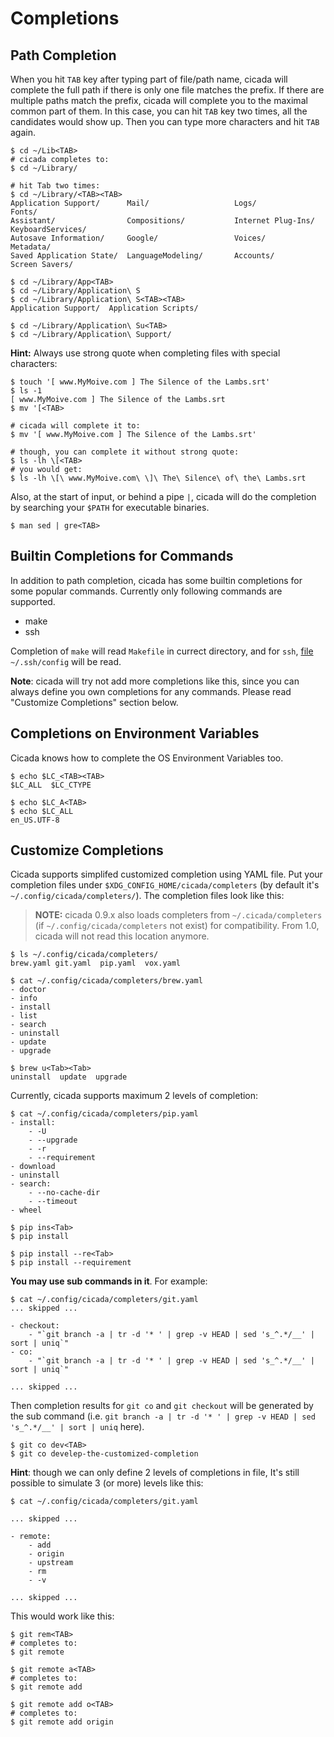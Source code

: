 # Completions

## Path Completion

When you hit `TAB` key after typing part of file/path name, cicada
will complete the full path if there is only one file matches the prefix.
If there are multiple paths match the prefix, cicada will complete you
to the maximal common part of them. In this case, you can hit `TAB` key
two times, all the candidates would show up. Then you can type more characters
and hit `TAB` again.

```
$ cd ~/Lib<TAB>
# cicada completes to:
$ cd ~/Library/

# hit Tab two times:
$ cd ~/Library/<TAB><TAB>
Application Support/      Mail/                   Logs/                     Fonts/
Assistant/                Compositions/           Internet Plug-Ins/        KeyboardServices/
Autosave Information/     Google/                 Voices/                   Metadata/
Saved Application State/  LanguageModeling/       Accounts/                 Screen Savers/

$ cd ~/Library/App<TAB>
$ cd ~/Library/Application\ S
$ cd ~/Library/Application\ S<TAB><TAB>
Application Support/  Application Scripts/

$ cd ~/Library/Application\ Su<TAB>
$ cd ~/Library/Application\ Support/
```

**Hint:** Always use strong quote when completing files with special
characters:

```
$ touch '[ www.MyMoive.com ] The Silence of the Lambs.srt'
$ ls -1
[ www.MyMoive.com ] The Silence of the Lambs.srt
$ mv '[<TAB>

# cicada will complete it to:
$ mv '[ www.MyMoive.com ] The Silence of the Lambs.srt'

# though, you can complete it without strong quote:
$ ls -lh \[<TAB>
# you would get:
$ ls -lh \[\ www.MyMoive.com\ \]\ The\ Silence\ of\ the\ Lambs.srt
```

Also, at the start of input, or behind a pipe `|`, cicada will
do the completion by searching your `$PATH` for executable binaries.

```
$ man sed | gre<TAB>
```

## Builtin Completions for Commands

In addition to path completion, cicada has some builtin completions for some
popular commands. Currently only following commands are supported.

- make
- ssh

Completion of `make` will read `Makefile` in currect directory, and for
`ssh`, [file](https://www.cyberciti.biz/faq/create-ssh-config-file-on-linux-unix/)
`~/.ssh/config` will be read.

**Note**: cicada will try not add more completions like this, since you can
always define you own completions for any commands. Please read "Customize
Completions" section below.

## Completions on Environment Variables

Cicada knows how to complete the OS Environment Variables too.

```
$ echo $LC_<TAB><TAB>
$LC_ALL  $LC_CTYPE

$ echo $LC_A<TAB>
$ echo $LC_ALL
en_US.UTF-8
```

## Customize Completions

Cicada supports simplifed customized completion using YAML file.
Put your completion files under `$XDG_CONFIG_HOME/cicada/completers`
(by default it's `~/.config/cicada/completers/`).
The completion files look like this:

> **NOTE:** cicada 0.9.x also loads completers from `~/.cicada/completers`
> (if `~/.config/cicada/completers` not exist) for
> compatibility. From 1.0, cicada will not read this location anymore.

```
$ ls ~/.config/cicada/completers/
brew.yaml git.yaml  pip.yaml  vox.yaml

$ cat ~/.config/cicada/completers/brew.yaml
- doctor
- info
- install
- list
- search
- uninstall
- update
- upgrade

$ brew u<Tab><Tab>
uninstall  update  upgrade
```

Currently, cicada supports maximum 2 levels of completion:

```
$ cat ~/.config/cicada/completers/pip.yaml
- install:
    - -U
    - --upgrade
    - -r
    - --requirement
- download
- uninstall
- search:
    - --no-cache-dir
    - --timeout
- wheel

$ pip ins<Tab>
$ pip install

$ pip install --re<Tab>
$ pip install --requirement
```

**You may use sub commands in it**. For example:

```
$ cat ~/.config/cicada/completers/git.yaml
... skipped ...

- checkout:
    - "`git branch -a | tr -d '* ' | grep -v HEAD | sed 's_^.*/__' | sort | uniq`"
- co:
    - "`git branch -a | tr -d '* ' | grep -v HEAD | sed 's_^.*/__' | sort | uniq`"

... skipped ...
```

Then completion results for `git co` and `git checkout` will be generated by
the sub command (i.e. `git branch -a | tr -d '* ' | grep -v HEAD | sed 's_^.*/__' | sort | uniq` here).

```
$ git co dev<TAB>
$ git co develep-the-customized-completion
```

**Hint**: though we can only define 2 levels of completions in file, It's
still possible to simulate 3 (or more) levels like this:

```
$ cat ~/.config/cicada/completers/git.yaml

... skipped ...

- remote:
    - add
    - origin
    - upstream
    - rm
    - -v

... skipped ...
```

This would work like this:
```
$ git rem<TAB>
# completes to:
$ git remote

$ git remote a<TAB>
# completes to:
$ git remote add

$ git remote add o<TAB>
# completes to:
$ git remote add origin
```
